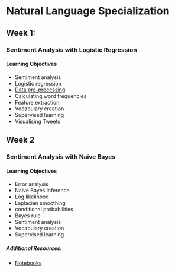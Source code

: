 # Natural Language Specialization

## Week 1: 

### Sentiment Analysis with Logistic Regression

#### Learning Objectives

* Sentiment analysis
* Logistic regression
* [Data pre-processing](Natural%20Language%20Processing%20with%20Classification%20and%20Vector%20Spaces/Week%201/NLP_C1_W1_lecture_nb_01.ipynb)
* Calculating word frequencies
* Feature extraction
* Vocabulary creation
* Supervised learning
* Visualising Tweets

## Week 2

### Sentiment Analysis with Naïve Bayes

#### Learning Objectives

* Error analysis
* Naive Bayes inference
* Log likelihood
* Laplacian smoothing
* conditional probabilities
* Bayes rule
* Sentiment analysis
* Vocabulary creation
* Supervised learning

##### Additional Resources: 

* [Notebooks](https://notebooks.quantumstat.com/?utm_campaign=NLP%20News&utm_medium=email&utm_source=Revue%20newsletter)
